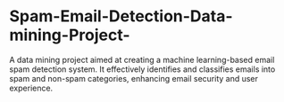 # Spam-Email-Detection-Data-mining-Project-
A data mining project aimed at creating a machine learning-based email spam detection system. It effectively identifies and classifies emails into spam and non-spam categories, enhancing email security and user experience.
